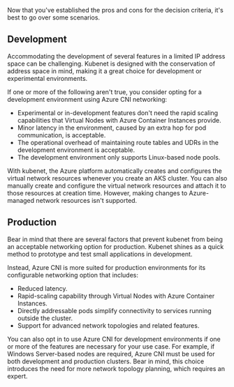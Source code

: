 Now that you've established the pros and cons for the decision criteria, it's best to go over some scenarios.

## Development

Accommodating the development of several features in a limited IP address space can be challenging. Kubenet is designed with the conservation of address space in mind, making it a great choice for development or experimental environments.

If one or more of the following aren't true, you consider opting for a development environment using Azure CNI networking:

* Experimental or in-development features don't need the rapid scaling capabilities that Virtual Nodes with Azure Container Instances provide.
* Minor latency in the environment, caused by an extra hop for pod communication, is acceptable.
* The operational overhead of maintaining route tables and UDRs in the development environment is acceptable.
* The development environment only supports Linux-based node pools.

With kubenet, the Azure platform automatically creates and configures the virtual network resources whenever you create an AKS cluster. You can also manually create and configure the virtual network resources and attach it to those resources at creation time. However, making changes to Azure-managed network resources isn't supported.

## Production

Bear in mind that there are several factors that prevent kubenet from being an acceptable networking option for production. Kubenet shines as a quick method to prototype and test small applications in development.

Instead, Azure CNI is more suited for production environments for its configurable networking option that includes:

* Reduced latency.
* Rapid-scaling capability through Virtual Nodes with Azure Container Instances.
* Directly addressable pods simplify connectivity to services running outside the cluster.
* Support for advanced network topologies and related features.

You can also opt in to use Azure CNI for development environments if one or more of the features are necessary for your use case. For example, if Windows Server-based nodes are required, Azure CNI must be used for both development and production clusters. Bear in mind, this choice introduces the need for more network topology planning, which requires an expert.
